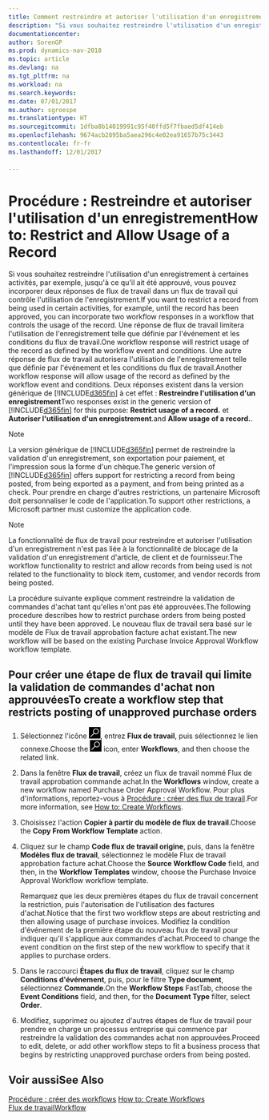 ```yaml
---
title: Comment restreindre et autoriser l'utilisation d'un enregistrement
description: "Si vous souhaitez restreindre l'utilisation d'un enregistrement à certaines activités, par exemple, jusqu'à ce qu'il ait été approuvé, vous pouvez incorporer deux réponses de flux de travail dans un flux de travail qui contrôle l'utilisation de l'enregistrement."
documentationcenter: 
author: SorenGP
ms.prod: dynamics-nav-2018
ms.topic: article
ms.devlang: na
ms.tgt_pltfrm: na
ms.workload: na
ms.search.keywords: 
ms.date: 07/01/2017
ms.author: sgroespe
ms.translationtype: HT
ms.sourcegitcommit: 1dfba8b14019991c95f40ffd5f7fbaed5df414eb
ms.openlocfilehash: 9674acb2895ba5aea296c4e02ea91657b75c3443
ms.contentlocale: fr-fr
ms.lasthandoff: 12/01/2017

---
```

# <a name="how-to-restrict-and-allow-usage-of-a-record"></a><span data-ttu-id="06daa-103">Procédure : Restreindre et autoriser l'utilisation d'un enregistrement</span><span class="sxs-lookup"><span data-stu-id="06daa-103">How to: Restrict and Allow Usage of a Record</span></span>
<span data-ttu-id="06daa-104">Si vous souhaitez restreindre l'utilisation d'un enregistrement à certaines activités, par exemple, jusqu'à ce qu'il ait été approuvé, vous pouvez incorporer deux réponses de flux de travail dans un flux de travail qui contrôle l'utilisation de l'enregistrement.</span><span class="sxs-lookup"><span data-stu-id="06daa-104">If you want to restrict a record from being used in certain activities, for example, until the record has been approved, you can incorporate two workflow responses in a workflow that controls the usage of the record.</span></span> <span data-ttu-id="06daa-105">Une réponse de flux de travail limitera l'utilisation de l'enregistrement telle que définie par l'événement et les conditions du flux de travail.</span><span class="sxs-lookup"><span data-stu-id="06daa-105">One workflow response will restrict usage of the record as defined by the workflow event and conditions.</span></span> <span data-ttu-id="06daa-106">Une autre réponse de flux de travail autorisera l'utilisation de l'enregistrement telle que définie par l'événement et les conditions du flux de travail.</span><span class="sxs-lookup"><span data-stu-id="06daa-106">Another workflow response will allow usage of the record as defined by the workflow event and conditions.</span></span> <span data-ttu-id="06daa-107">Deux réponses existent dans la version générique de [!INCLUDE[d365fin](includes/d365fin_md.md)] à cet effet : **Restreindre l'utilisation d'un enregistrement**</span><span class="sxs-lookup"><span data-stu-id="06daa-107">Two responses exist in the generic version of [!INCLUDE[d365fin](includes/d365fin_md.md)] for this purpose: **Restrict usage of a record.**</span></span> <span data-ttu-id="06daa-108">et **Autoriser l'utilisation d'un enregistrement**.</span><span class="sxs-lookup"><span data-stu-id="06daa-108">and **Allow usage of a record.**.</span></span>

> [!NOTE]  
>  <span data-ttu-id="06daa-109">La version générique de [!INCLUDE[d365fin](includes/d365fin_md.md)] permet de restreindre la validation d'un enregistrement, son exportation pour paiement, et l'impression sous la forme d'un chèque.</span><span class="sxs-lookup"><span data-stu-id="06daa-109">The generic version of [!INCLUDE[d365fin](includes/d365fin_md.md)] offers support for restricting a record from being posted, from being exported as a payment, and from being printed as a check.</span></span> <span data-ttu-id="06daa-110">Pour prendre en charge d'autres restrictions, un partenaire Microsoft doit personnaliser le code de l'application.</span><span class="sxs-lookup"><span data-stu-id="06daa-110">To support other restrictions, a Microsoft partner must customize the application code.</span></span>  

> [!NOTE]  
>  <span data-ttu-id="06daa-111">La fonctionnalité de flux de travail pour restreindre et autoriser l'utilisation d'un enregistrement n'est pas liée à la fonctionnalité de blocage de la validation d'un enregistrement d'article, de client et de fournisseur.</span><span class="sxs-lookup"><span data-stu-id="06daa-111">The workflow functionality to restrict and allow records from being used is not related to the functionality to block item, customer, and vendor records from being posted.</span></span>

<span data-ttu-id="06daa-112">La procédure suivante explique comment restreindre la validation de commandes d'achat tant qu'elles n'ont pas été approuvées.</span><span class="sxs-lookup"><span data-stu-id="06daa-112">The following procedure describes how to restrict purchase orders from being posted until they have been approved.</span></span> <span data-ttu-id="06daa-113">Le nouveau flux de travail sera basé sur le modèle de Flux de travail approbation facture achat existant.</span><span class="sxs-lookup"><span data-stu-id="06daa-113">The new workflow will be based on the existing Purchase Invoice Approval Workflow workflow template.</span></span>  

## <a name="to-create-a-workflow-step-that-restricts-posting-of-unapproved-purchase-orders"></a><span data-ttu-id="06daa-114">Pour créer une étape de flux de travail qui limite la validation de commandes d'achat non approuvées</span><span class="sxs-lookup"><span data-stu-id="06daa-114">To create a workflow step that restricts posting of unapproved purchase orders</span></span>  
1. <span data-ttu-id="06daa-115">Sélectionnez l'icône ![Page ou état pour la recherche](media/ui-search/search_small.png "Page ou état pour la recherche"), entrez **Flux de travail**, puis sélectionnez le lien connexe.</span><span class="sxs-lookup"><span data-stu-id="06daa-115">Choose the ![Search for Page or Report](media/ui-search/search_small.png "Search for Page or Report icon") icon, enter **Workflows**, and then choose the related link.</span></span>  
2. <span data-ttu-id="06daa-116">Dans la fenêtre **Flux de travail**, créez un flux de travail nommé Flux de travail approbation commande achat.</span><span class="sxs-lookup"><span data-stu-id="06daa-116">In the **Workflows** window, create a new workflow named Purchase Order Approval Workflow.</span></span> <span data-ttu-id="06daa-117">Pour plus d'informations, reportez\-vous à [Procédure : créer des flux de travail](across-how-to-create-workflows.md).</span><span class="sxs-lookup"><span data-stu-id="06daa-117">For more information, see [How to: Create Workflows](across-how-to-create-workflows.md).</span></span>  
3. <span data-ttu-id="06daa-118">Choisissez l'action **Copier à partir du modèle de flux de travail**.</span><span class="sxs-lookup"><span data-stu-id="06daa-118">Choose the **Copy From Workflow Template** action.</span></span>  
4. <span data-ttu-id="06daa-119">Cliquez sur le champ **Code flux de travail origine**, puis, dans la fenêtre **Modèles flux de travail**, sélectionnez le modèle Flux de travail approbation facture achat.</span><span class="sxs-lookup"><span data-stu-id="06daa-119">Choose the **Source Workflow Code** field, and then, in the **Workflow Templates** window, choose the Purchase Invoice Approval Workflow workflow template.</span></span>  

     <span data-ttu-id="06daa-120">Remarquez que les deux premières étapes du flux de travail concernent la restriction, puis l'autorisation de l'utilisation des factures d'achat.</span><span class="sxs-lookup"><span data-stu-id="06daa-120">Notice that the first two workflow steps are about restricting and then allowing usage of purchase invoices.</span></span> <span data-ttu-id="06daa-121">Modifiez la condition d'événement de la première étape du nouveau flux de travail pour indiquer qu'il s'applique aux commandes d'achat.</span><span class="sxs-lookup"><span data-stu-id="06daa-121">Proceed to change the event condition on the first step of the new workflow to specify that it applies to purchase orders.</span></span>  
5. <span data-ttu-id="06daa-122">Dans le raccourci **Étapes du flux de travail**, cliquez sur le champ **Conditions d'événement**, puis, pour le filtre **Type document**, sélectionnez **Commande**.</span><span class="sxs-lookup"><span data-stu-id="06daa-122">On the **Workflow Steps** FastTab, choose the **Event Conditions** field, and then, for the **Document Type** filter, select **Order**.</span></span>  
6. <span data-ttu-id="06daa-123">Modifiez, supprimez ou ajoutez d'autres étapes de flux de travail pour prendre en charge un processus entreprise qui commence par restreindre la validation des commandes achat non approuvées.</span><span class="sxs-lookup"><span data-stu-id="06daa-123">Proceed to edit, delete, or add other workflow steps to fit a business process that begins by restricting unapproved purchase orders from being posted.</span></span>  

## <a name="see-also"></a><span data-ttu-id="06daa-124">Voir aussi</span><span class="sxs-lookup"><span data-stu-id="06daa-124">See Also</span></span>  
<span data-ttu-id="06daa-125">[Procédure : créer des workflows](across-how-to-create-workflows.md) </span><span class="sxs-lookup"><span data-stu-id="06daa-125">[How to: Create Workflows](across-how-to-create-workflows.md) </span></span>  
[<span data-ttu-id="06daa-126">Flux de travail</span><span class="sxs-lookup"><span data-stu-id="06daa-126">Workflow</span></span>](across-workflow.md)   

